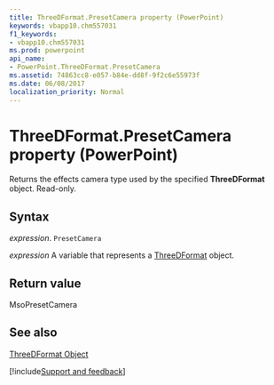 ```yaml
---
title: ThreeDFormat.PresetCamera property (PowerPoint)
keywords: vbapp10.chm557031
f1_keywords:
- vbapp10.chm557031
ms.prod: powerpoint
api_name:
- PowerPoint.ThreeDFormat.PresetCamera
ms.assetid: 74863cc8-e057-b84e-dd8f-9f2c6e55973f
ms.date: 06/08/2017
localization_priority: Normal
---
```



# ThreeDFormat.PresetCamera property (PowerPoint)

Returns the effects camera type used by the specified  **ThreeDFormat** object. Read-only.


## Syntax

_expression_. `PresetCamera`

_expression_ A variable that represents a [ThreeDFormat](PowerPoint.ThreeDFormat.md) object.


## Return value

MsoPresetCamera


## See also


[ThreeDFormat Object](PowerPoint.ThreeDFormat.md)

[!include[Support and feedback](~/includes/feedback-boilerplate.md)]